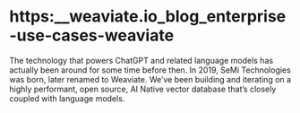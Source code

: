 # https:\_\_weaviate.io_blog_enterprise-use-cases-weaviate

The technology that powers ChatGPT and related language models has actually been around for some time before then. In 2019, SeMi Technologies was born, later renamed to Weaviate. We’ve been building and iterating on a highly performant, open source, AI Native vector database that’s closely coupled with language models.
